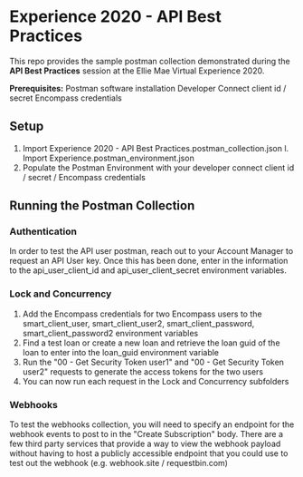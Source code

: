 # Experience 2020 - API Best Practices
This repo provides the sample postman collection demonstrated during the **API Best Practices** session at the Ellie Mae Virtual Experience 2020.

**Prerequisites:**
	Postman software installation
	Developer Connect client id / secret
	Encompass credentials

## Setup 
1. Import Experience 2020 - API Best Practices.postman_collection.json 
l. Import Experience.postman_environment.json
1. Populate the Postman Environment with your developer connect client id / secret / Encompass credentials


## Running the Postman Collection

### Authentication
In order to test the API user postman, reach out to your Account Manager to request an API User key. Once this has been done, enter in the information to the api_user_client_id and api_user_client_secret environment variables.


### Lock and Concurrency
1. Add the Encompass credentials for two Encompass users to the smart_client_user, smart_client_user2, smart_client_password, smart_client_password2 environment variables
1. Find a test loan or create a new loan and retrieve the loan guid of the loan to enter into the loan_guid environment variable
1. Run the "00 - Get Security Token user1" and "00 - Get Security Token user2" requests to generate the access tokens for the two users 
1. You can now run each request in the Lock and Concurrency subfolders

### Webhooks
To test the webhooks collection, you will need to specify an endpoint for the webhook events to post to in the "Create Subscription" body. There are a few third party services that provide a way to view the webhook payload without having to host a publicly accessible endpoint that you could use to test out the webhook (e.g. webhook.site / requestbin.com)
